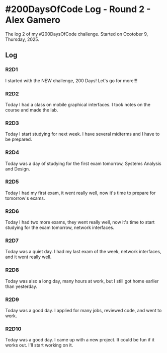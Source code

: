 # #200DaysOfCode Log - Round 2 - Alex Gamero

The log 2 of my #200DaysOfCode challenge. Started on Ocotober 9, Thursday, 2025.

## Log

### R2D1 
I started with the NEW challenge, 200 Days! Let's go for more!!!

### R2D2
Today I had a class on mobile graphical interfaces. I took notes on the course and made the lab.

### R2D3
Today I start studying for next week. I have several midterms and I have to be prepared.

### R2D4
Today was a day of studying for the first exam tomorrow, Systems Analysis and Design. 

### R2D5
Today I had my first exam, it went really well, now it's time to prepare for tomorrow's exams.

### R2D6
Today I had two more exams, they went really well, now it's time to start studying for the exam tomorrow, network interfaces.

### R2D7
Today was a quiet day. I had my last exam of the week, network interfaces, and it went really well.

### R2D8
Today was also a long day, many hours at work, but I still got home earlier than yesterday.

### R2D9
Today was a good day. I applied for many jobs, reviewed code, and went to work.

### R2D10
Today was a good day. I came up with a new project. It could be fun if it works out. I'll start working on it.
